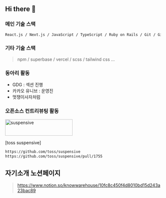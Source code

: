## Hi there 👋

### 메인 기술 스택

```bash
React.js / Next.js / JavaScript / TypeScript / Ruby on Rails / Git / GitHub
```

### 기타 기술 스택

> npm / superbase / vercel / scss / tailwind css ...

### 동아리 활동

- GDG : 섹션 진행
- 카카오 유니브 : 운영진
- 멋쟁이사자처럼

### 오픈소스 컨트리뷰팅 활동

<img width="218" height="53" alt="suspensive" src="https://github.com/user-attachments/assets/af46f345-c389-42a6-93f2-fbe58edf4a34" />

[toss suspensive]

```bash
https://github.com/toss/suspensive
https://github.com/toss/suspensive/pull/1755
```

## 자기소개 노션페이지

> https://www.notion.so/knowwarehouse/10fc8c450f4d8010bd15d243a23bac89
